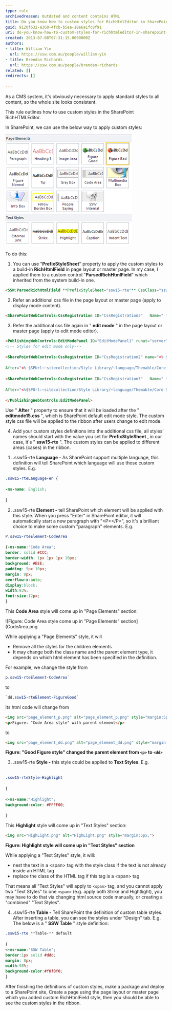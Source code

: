 ```yaml
---
type: rule
archivedreason: Outdated and content contains HTML
title: Do you know how to custom styles for RichHtmlEditor in SharePoint 2013?
guid: 9120f632-a360-4fcb-b5ea-18e6a1fc8f91
uri: do-you-know-how-to-custom-styles-for-richhtmleditor-in-sharepoint-2013
created: 2013-07-08T07:31:15.0000000Z
authors:
- title: William Yin
  url: https://ssw.com.au/people/william-yin
- title: Brendan Richards
  url: https://ssw.com.au/people/brendan-richards
related: []
redirects: []

---
```


As a CMS system, it's obviously necessary to apply standard styles to all content, so the whole site looks consistent.

This rule outlines how to use custom styles in the SharePoint  RichHTMLEditor.

In SharePoint, we can use the below way to apply custom styles:

![Figure: custom RichHtmlEditor styles give your content editors a visual preview of your custom styles](/rules/do-you-know-how-to-custom-styles-for-richhtmleditor-in-sharepoint-2013/CustomStylesInSharePoint.png) 

<!--endintro-->

To do this:

1. You can use "**PrefixStyleSheet**" property to apply the custom styles to a build-in **RichHtmlField** in page layout or master page. In my case, I applied them to a custom control "**ParsedRichHtmlField**" which inherited from the system build-in one.


``` html
<SSW:ParsedRichHtmlField **PrefixStyleSheet="ssw15-rte"** CssClass="ssw-inputeditorfield" id="Content" FieldName="PublishingPageContent" InputFieldLabel="Rule Summary Info" runat="server"/>
```

2. Refer an additional css file in the page layout or master page (apply to display mode content).

``` html
<SharePointWebControls:CssRegistration ID="CssRegistration3"   Name=" **Themable/ssw.core.styles.v15.css** " runat="server"  EnableCssTheming="True"/>
```

3. Refer the additional css file again in " **edit mode** " in the page layout or master page (apply to edit mode editor).

``` html
<PublishingWebControls:EditModePanel ID="EditModePanel1" runat="server">
<!-- Styles for edit mode only-->

<SharePointWebControls:CssRegistration ID="CssRegistration2" name="<% $SPUrl:~sitecollection/Style Library/~language/Themable/Core Styles/editmode15.css %>"

After="<% $SPUrl:~sitecollection/Style Library/~language/Themable/Core Styles/pagelayouts15.css >" runat="server"/>

<SharePointWebControls:CssRegistration ID="CssRegistration3"   Name=" **Themable/ssw.core.styles.v15.css** " runat="server"  EnableCssTheming="True"

After="<%$SPUrl:~sitecollection/Style Library/~language/Themable/Core Styles/ **editmode15.css** >" />

</PublishingWebControls:EditModePanel>
```

Use " **After** " property to ensure that it will be loaded after the " **editmode15.css** ", which is SharePoint default edit mode style. The custom style css file will be applied to the ribbon after users change to edit mode.

4. Add your custom styles definitions into the additional css file, all styles' names should start with the value you set for  **PrefixStyleSheet** , in our case, it's " **ssw15-rte** ". The custom styles can be applied to different areas (cases) in the ribbon.

1) .ssw15-rte **Language -** As SharePoint support multiple language, this definition will tell SharePoint which language will use those custom styles. E.g.

``` css
.ssw15-rteLanguage-en {

-ms-name: English;

}
```

2) .ssw15-rte **Element -** tell SharePoint which element will be applied with this style. When you press "Enter" in SharePoint editor, it will automatically start a new paragraph with "&lt;P&gt;&lt;/P&gt;", so it's a brilliant choice to make some custom "paragraph" elements. E.g.

``` css
P.ssw15-rteElement-CodeArea

{-ms-name:"Code Area";
border: solid #CCC;
border-width: 1px 1px 1px 10px;
background: #EEE;
padding: 5px 10px;
margin: 8px;
overflow-x:auto;
display:block;
width:93%;
font-size:12px;
}
```

This  **Code Area** style will come up in "Page Elements" section:

![Figure: Code Area style come up in "Page Elements" section](CodeArea.png

While applying a "Page Elements" style, it will

* Remove all the styles for the children elements
* It may change both the class name and the parent element type, it depends on which html element has been specified in the definition.

For example, we change the style from

``` css
p.ssw15-rteElement-CodeArea`
```

to
``` css
`dd.ssw15-rteElement-FigureGood`
```

Its html code will change from

``` html
<img src="page_element_p.png" alt="page_element_p.png" style="margin:5px;width:650px;">
<p>Figure: "Code Area style" with parent element</p>

```

to

``` html
<img src="page_element_dd.png" alt="page_element_dd.png" style="margin:5px;width:650px;"><span style="color:#555555;font-size:11px;font-weight:bold;">
```
**Figure: "Good Figure style" changed the parent element from `<p>` to `<dd>`**

3) .ssw15-rte **Style -** this style could be applied to **Text Styles**. E.g.

``` css

.ssw15-rteStyle-Highlight

{

<-ms-name:"Highlight";
background-color: #FFFF00;

}

```

This  **Highlight** style will come up in "Text Styles" section:

``` html
<img src="HighLight.png" alt="HighLight.png" style="margin:5px;">
```
**Figure: Highlight style will come up in "Text Styles" section**

While applying a "Text Styles" style, it will:

* nest the text in a &lt;span&gt; tag with the style class if the text is not already inside an HTML tag
* replace the class of the HTML tag if this tag is a &lt;span&gt; tag


That means all "Text Styles" will apply to `<span>` tag, and you cannot apply two "Text Styles" to one `<span>` (e.g. apply both Strike and Hightlight), you may have to do that via changing html source code manually, or creating a "combined" "Text Styles".


4) .ssw15-rte **Table -** Tell SharePoint the definition of custom table styles. After inserting a table, you can see the styles under "Design" tab. E.g. The below is a " **SSW Table** " style definition:

``` css
.ssw15-rte **Table-** default

{
<-ms-name:"SSW Table";
border:1px solid #ddd;
margin: 8px;
width:98%;
background-color:#f0f0f0;
}

```

After finishing the definitions of custom styles, make a package and deploy to a SharePoint site, Create a page using the page layout or master page which you added custom RichHtmlField style, then you should be able to see the custom styles in the ribbon.

